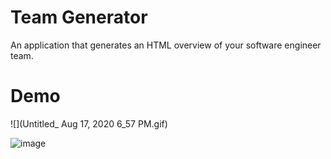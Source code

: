 # Team Generator
An application that generates an HTML overview of your software engineer team. 

# Demo
![](Untitled_ Aug 17, 2020 6_57 PM.gif)

![image](https://user-images.githubusercontent.com/60889888/90455956-142aa000-e0bd-11ea-8642-aa591699279c.png)